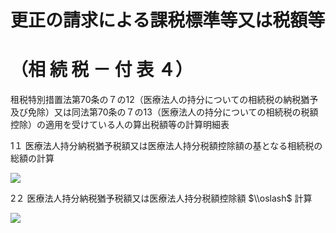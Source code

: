 # 更正の請求による課税標準等又は税額等

# （相 続 税 － 付 表 ４）

租税特別措置法第70条の７の12（医療法人の持分についての相続税の納税猶予及び免除）又は同法第70条の７の13（医療法人の持分についての相続税の税額控除）の適用を受けている人の算出税額等の計算明細表

1１ 医療法人持分納税猶予税額又は医療法人持分税額控除額の基となる相続税の総額の計算

![](https://www.nta.go.jp/tmp/d5b7a05f-eb72-48b4-8d44-9869d561d9ac/images/aa25c55e5b534b9aa0ce7ab3d81b9c5c22a2a085217f2c343d3be1850be284a3.jpg)

2２ 医療法人持分納税猶予税額又は医療法人持分税額控除額 $\\oslash$ 計算

![](https://www.nta.go.jp/tmp/d5b7a05f-eb72-48b4-8d44-9869d561d9ac/images/9d423c2aff9f789801bfe93ea952eea5eebad56dece3c63c061ef9fd3d9dff05.jpg)